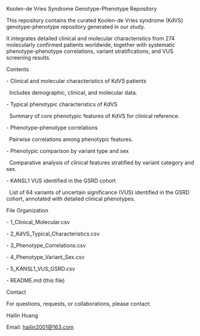 Koolen-de Vries Syndrome Genotype-Phenotype Repository



This repository contains the curated Koolen-de Vries syndrome (KdVS) genotype-phenotype repository generated in our study.  

It integrates detailed clinical and molecular characteristics from 274 molecularly confirmed patients worldwide, together with systematic phenotype-phenotype correlations, variant stratifications, and VUS screening results.



Contents



\- Clinical and molecular characteristics of KdVS patients  

&nbsp; Includes demographic, clinical, and molecular data.  




\- Typical phenotypic characteristics of KdVS  

&nbsp; Summary of core phenotypic features of KdVS for clinical reference.  



\- Phenotype–phenotype correlations  

&nbsp; Pairwise correlations among phenotypic features.  




\- Phenotypic comparison by variant type and sex  

&nbsp; Comparative analysis of clinical features stratified by variant category and sex.  




\- KANSL1 VUS identified in the GSRD cohort  

&nbsp; List of 64 variants of uncertain significance (VUS) identified in the GSRD cohort, annotated with detailed clinical phenotypes.  




File Organization



\- 1\_Clinical\_Molecular.csv  

\- 2\_KdVS\_Typical\_Characteristics.csv  

\- 3\_Phenotype\_Correlations.csv  

\- 4\_Phenotype\_Variant\_Sex.csv  

\- 5\_KANSL1\_VUS\_GSRD.csv  

\- README.md (this file)



Contact



For questions, requests, or collaborations, please contact:  

Hailin Huang  

Email: hailin2001@163.com



